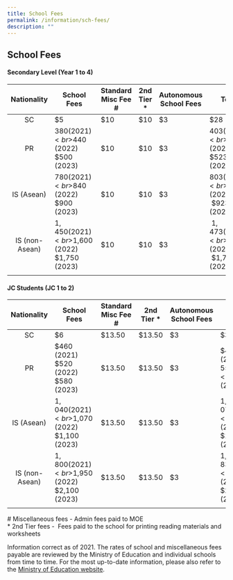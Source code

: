 ```yaml
---
title: School Fees
permalink: /information/sch-fees/
description: ""
---
```

## School Fees

#### Secondary Level (Year 1 to 4)

| **Nationality** | **School Fees** | **Standard Misc Fee #** | **2nd Tier \*** | **Autonomous School Fees** | **Total** |
|:---:|---|---|---|---|---|
| SC | $5 | $10 | $10 | $3 | $28 |
| PR | $380 (2021)  <br>$440 (2022)  <br>$500 (2023) | $10 | $10 | $3 | $403 (2021)  <br>$463 (2022) <br>$523 (2023) |
| IS (Asean) | $780 (2021)  <br>$840 (2022)  <br>$900 (2023) | $10 | $10 | $3 | $803 (2021)  <br>$863 (2022)  <br> $923 (2023) |
| IS (non-Asean) | $1,450 (2021) <br>$1,600 (2022) <br>$1,750 (2023) | $10 | $10 | $3 |  $1,473 (2021) <br> $1,623 (2022) <br> $1,773 (2023) |
|  |  |  |  |  |  |

#### JC Students (JC 1 to 2)

| **Nationality** | **School Fees** | **Standard Misc Fee #** | **2nd Tier \*** | **Autonomous School Fees** | **Total** |
|:---:|---|---|---|---|---|
| SC | $6 | $13.50 | $13.50 | $3 | $36 |
| PR | $460 (2021) <br> $520 (2022) <br> $580 (2023) | $13.50 | $13.50 | $3 | $490 (2021) <br> $550 (2022)<br>$610 (2023) |
| IS (Asean) | $1,040 (2021) <br>$1,070 (2022) <br>$1,100 (2023) | $13.50 | $13.50 | $3 | $1,070 (2021) <br>$1,100 (2022) <br>$1,130 (2023) |
| IS (non-Asean) | $1,800 (2021) <br>$1,950 (2022) <br>$2,100 (2023) | $13.50 | $13.50 | $3 | $1,830 (2021)  <br>$1,980 (2022)  <bR>$2,130 (2023) |
|  |  |  |  |  |  |

\# Miscellaneous fees - Admin fees paid to MOE<br>
\* 2nd Tier fees -  Fees paid to the school for printing reading materials and worksheets

Information correct as of 2021. The rates of school and miscellaneous fees payable are reviewed by the Ministry of Education and individual schools from time to time. For the most up-to-date information, please also refer to the [Ministry of Education website](https://www.moe.gov.sg/financial-matters/fees).